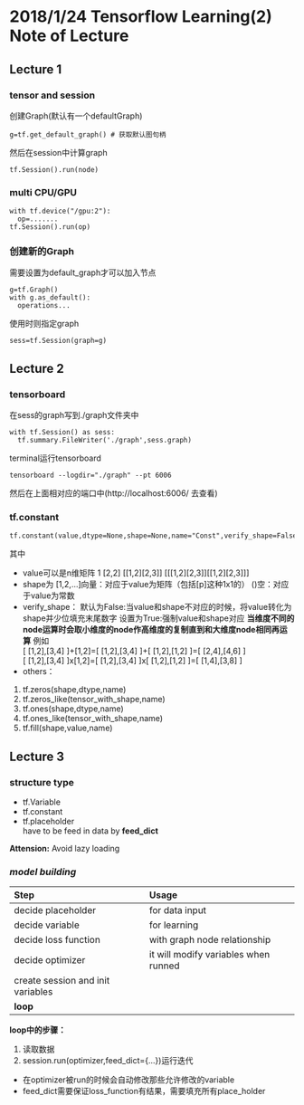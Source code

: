 # 2018/1/24 Tensorflow Learning(2) Note of Lecture
## Lecture 1
### tensor and session
创建Graph(默认有一个defaultGraph)
```
g=tf.get_default_graph() # 获取默认图句柄
```
然后在session中计算graph
```
tf.Session().run(node)
```
### multi CPU/GPU
```
with tf.device("/gpu:2"):
  op=.......
tf.Session().run(op)

```
### 创建新的Graph
需要设置为default_graph才可以加入节点
```
g=tf.Graph()
with g.as_default():
  operations...
```
使用时则指定graph
```
sess=tf.Session(graph=g)
```
## Lecture 2
### tensorboard
在sess的graph写到./graph文件夹中
```
with tf.Session() as sess:
  tf.summary.FileWriter('./graph',sess.graph)
```
terminal运行tensorboard
```
tensorboard --logdir="./graph" --pt 6006
```
然后在上面相对应的端口中(http://localhost:6006/ 去查看)
### tf.constant
```
tf.constant(value,dtype=None,shape=None,name="Const",verify_shape=False)
```
其中
* value可以是n维矩阵
1
[2,2]
[[1,2][2,3]]
[[[1,2][2,3]][[1,2][2,3]]]
* shape为
[1,2,...]向量：对应于value为矩阵（包括[p]这种1x1的）
()空：对应于value为常数
* verify_shape：
默认为False:当value和shape不对应的时候，将value转化为shape并少位填充末尾数字
设置为True:强制value和shape对应
**当维度不同的node运算时会取小维度的node作高维度的复制直到和大维度node相同再运算**
例如<br>
[ [1,2],[3,4] ]+[1,2]=[ [1,2],[3,4] ]+[ [1,2],[1,2] ]=[ [2,4],[4,6] ] <br>
[ [1,2],[3,4] ]x[1,2]=[ [1,2],[3,4] ]x[ [1,2],[1,2] ]=[ [1,4],[3,8] ]
* others：
1. tf.zeros(shape,dtype,name)
2. tf.zeros_like(tensor_with_shape,name)
3. tf.ones(shape,dtype,name)
4. tf.ones_like(tensor_with_shape,name)
5. tf.fill(shape,value,name)
## Lecture 3
### structure type
* tf.Variable
* tf.constant
* tf.placeholder<br>have to be feed in data by **feed_dict**

**Attension:** Avoid lazy loading
### ***model building***
| Step                              | Usage                                |
|:----------------------------------|:-------------------------------------|
| decide placeholder                | for data input                       |
| decide variable                   | for learning                         |
| decide loss function              | with graph node relationship         |
| decide optimizer                  | it will modify variables when runned |
| create session and init variables |                                      |
| **loop**                          |                                      |

**loop中的步骤：**
1. 读取数据
2. session.run(optimizer,feed_dict={...})运行迭代

* 在optimizer被run的时候会自动修改那些允许修改的variable
* feed_dict需要保证loss_function有结果，需要填充所有place_holder
